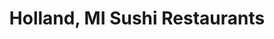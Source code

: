 ---
layout: city
title: Holland, MI Sushi Restaurants
permalink: /michigan/holland/
stateAbbr: MI
stateName: Michigan
cityName: Holland

---